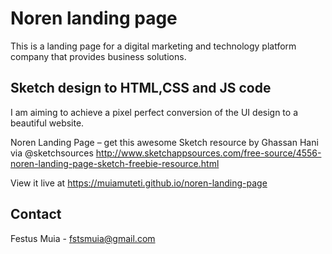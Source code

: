 # Noren landing page

This is a landing page for a digital marketing and technology platform company that provides business solutions.

## Sketch design to HTML,CSS and JS code

I am aiming to achieve a pixel perfect conversion of the UI design to a beautiful website.

Noren Landing Page – get this awesome Sketch resource by Ghassan Hani via @sketchsources http://www.sketchappsources.com/free-source/4556-noren-landing-page-sketch-freebie-resource.html

View it live at https://muiamuteti.github.io/noren-landing-page

## Contact

Festus Muia - fstsmuia@gmail.com
